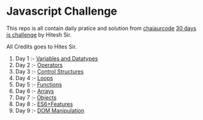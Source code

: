 # Javascript Challenge

This repo is all contain daily pratice and solution from [chaiaurcode](https://chaicode.com/) [30 days js challenge](https://courses.chaicode.com/learn/home/30-days-of-Javascript-challenge) by Hitesh Sir.

All Credits goes to Hites Sir.

1. Day 1 :- [Variables and Datatypes](./day1/index.js)
2. Day 2 :- [Operators](./day2/index.js)
3. Day 3 :- [Control Structures](./day3/index.js)
4. Day 4 :- [Loops](./day4/index.js)
5. Day 5 :- [Functions](./day5/index.js)
6. Day 6 :- [Arrays](./day6/index.js)
7. Day 7 :- [Objects](./day7/index.js)
8. Day 8 :- [ES6+Features](./day8/index.js)
9. Day 9 :- [DOM Manipulation](./day9/script.js)